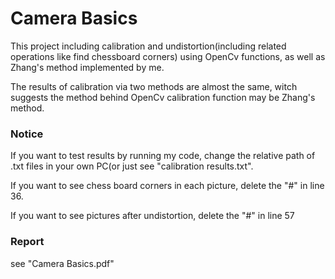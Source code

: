 # Camera Basics
This project including calibration and undistortion(including related operations like find chessboard corners) using OpenCv functions, as well as Zhang's method implemented by me.

The results of calibration via two methods are almost the same, witch suggests the method behind OpenCv calibration function may be Zhang's method.
### Notice
If you want to test results by running my code, change the relative path of .txt files in your own PC(or just see "calibration results.txt".

If you want to see chess board corners in each picture, delete the "#" in line 36.

If you want to see pictures after undistortion, delete the "#" in line 57

### Report
see "Camera Basics.pdf"
